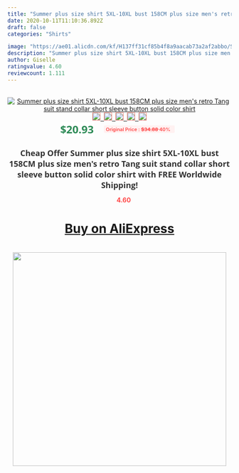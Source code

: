 ```yaml
---
title: "Summer plus size shirt 5XL-10XL bust 158CM plus size men's retro Tang suit stand collar short sleeve button solid color shirt"
date: 2020-10-11T11:10:36.892Z
draft: false
categories: "Shirts"

image: "https://ae01.alicdn.com/kf/H137ff31cf85b4f8a9aacab73a2af2abbo/Summer-plus-size-shirt-5XL-10XL-bust-158CM-plus-size-men-s-retro-Tang-suit-stand.jpg"
description: "Summer plus size shirt 5XL-10XL bust 158CM plus size men's retro Tang suit stand collar short sleeve button solid color shirt"
author: Giselle
ratingvalue: 4.60
reviewcount: 1.111
---
```

<br>
<div style="text-align: center;">
<a href="https://s.click.aliexpress.com/e/_AOzFMD" target="_blank" rel="nofollow noopener noreferrer"><img alt="Summer plus size shirt 5XL-10XL bust 158CM plus size men's retro Tang suit stand collar short sleeve button solid color shirt" class="magnifier-image" src="https://ae01.alicdn.com/kf/H137ff31cf85b4f8a9aacab73a2af2abbo/Summer-plus-size-shirt-5XL-10XL-bust-158CM-plus-size-men-s-retro-Tang-suit-stand.jpg_640x640.jpg">
<br>
<img style="border:1px solid salmon" src="https://ae01.alicdn.com/kf/H137ff31cf85b4f8a9aacab73a2af2abbo/Summer-plus-size-shirt-5XL-10XL-bust-158CM-plus-size-men-s-retro-Tang-suit-stand.jpg_120x120.jpg">&nbsp;&nbsp;<img style="border:1px solid salmon" src="https://ae01.alicdn.com/kf/H14bd3535ed0b4fc08e8f469a9c9b5995z/Summer-plus-size-shirt-5XL-10XL-bust-158CM-plus-size-men-s-retro-Tang-suit-stand.jpg_120x120.jpg">&nbsp;&nbsp;<img style="border:1px solid salmon" src="https://ae01.alicdn.com/kf/H29bac5ac2bdd414ab6d473e69b154039M/Summer-plus-size-shirt-5XL-10XL-bust-158CM-plus-size-men-s-retro-Tang-suit-stand.jpg_120x120.jpg">&nbsp;&nbsp;<img style="border:1px solid salmon" src="https://ae01.alicdn.com/kf/Hb0b3acd1ff604219a670406934ea3a39G/Summer-plus-size-shirt-5XL-10XL-bust-158CM-plus-size-men-s-retro-Tang-suit-stand.jpg_120x120.jpg">&nbsp;&nbsp;<img style="border:1px solid salmon" src="https://ae01.alicdn.com/kf/H5ea564938cc4479c8355855afd13e095j/Summer-plus-size-shirt-5XL-10XL-bust-158CM-plus-size-men-s-retro-Tang-suit-stand.jpg_120x120.jpg"></a></div><br0>
<div style="text-align: center;"><span style="background-color: white; border: 0px; box-sizing: border-box; color: seagreen; display: inline-block; font-family: &quot;open sans&quot; , &quot;arial&quot; , &quot;helvetica&quot; , sans-serif , &quot;heiti&quot;; font-size: 24px; font-stretch: inherit; font-weight: 700; line-height: inherit; margin: 0px 10px 0px 0px; padding: 0px; vertical-align: middle;">$20.93 </span>
<span style="background: rgb(255 , 241 , 241); border-radius: 3px; border: 0px; box-sizing: border-box; color: #ff4747; display: inline-block; font-family: inherit; font-size: 12px; font-stretch: inherit; font-style: inherit; font-variant: inherit; font-weight: 600; line-height: inherit; margin: 0px; padding: 2px 5px; transform: scale(0.9); vertical-align: middle;">Original Price : <b style="text-decoration: line-through;">$34.88 </b> 40%&nbsp;&nbsp;</span></div>
<h1 style="color: #333333; display: inline-block; font-family: &quot;open sans&quot; , &quot;arial&quot; , &quot;helvetica&quot; , sans-serif , &quot;heiti&quot;; font-size: 18px; font-stretch: inherit; font-weight: 700; text-align: center;">Cheap Offer Summer plus size shirt 5XL-10XL bust 158CM plus size men's retro Tang suit stand collar short sleeve button solid color shirt with FREE Worldwide Shipping!</h1>
<div style="color: #ff4747; text-align: center;">
<img src="https://4.bp.blogspot.com/-M0ZcTcb-5uY/XleCXlxnR4I/AAAAAAAAAEc/OrjgMkXV1oMQFaCRZj5HQwOCBcu3w1FegCPcBGAYYCw/s1600/star.png" style="height: 15px;">&nbsp;<b>4.60</b></div>
<div class="button_cont" align="center"><a class="buynow_a" href="https://s.click.aliexpress.com/e/_AOzFMD" target="_blank" rel="nofollow noopener noreferrer"><H1>Buy on AliExpress</H1></a></div><br>
<div class="separator" style="clear: both; text-align: center;">
<img src="https://lh3.googleusercontent.com/-pTy5HemUv9M/XlePHvY0dAI/AAAAAAAAAE4/0nX5iRUoIWY8eMW9Dpxeirr157OZliDIgCLcBGAsYHQ/s1600/badge.gif" width="480">
</div>
